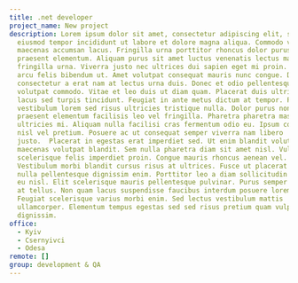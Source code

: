 ```yaml
---
title: .net developer
project_name: New project
description: Lorem ipsum dolor sit amet, consectetur adipiscing elit, sed do
  eiusmod tempor incididunt ut labore et dolore magna aliqua. Commodo viverra
  maecenas accumsan lacus. Fringilla urna porttitor rhoncus dolor purus non enim
  praesent elementum. Aliquam purus sit amet luctus venenatis lectus magna
  fringilla urna. Viverra justo nec ultrices dui sapien eget mi proin. Vivamus
  arcu felis bibendum ut. Amet volutpat consequat mauris nunc congue. Dictum non
  consectetur a erat nam at lectus urna duis. Donec et odio pellentesque diam
  volutpat commodo. Vitae et leo duis ut diam quam. Placerat duis ultricies
  lacus sed turpis tincidunt. Feugiat in ante metus dictum at tempor. Phasellus
  vestibulum lorem sed risus ultricies tristique nulla. Dolor purus non enim
  praesent elementum facilisis leo vel fringilla. Pharetra pharetra massa massa
  ultricies mi. Aliquam nulla facilisi cras fermentum odio eu. Ipsum consequat
  nisl vel pretium. Posuere ac ut consequat semper viverra nam libero
  justo.  Placerat in egestas erat imperdiet sed. Ut enim blandit volutpat
  maecenas volutpat blandit. Sem nulla pharetra diam sit amet nisl. Vulputate eu
  scelerisque felis imperdiet proin. Congue mauris rhoncus aenean vel.
  Vestibulum morbi blandit cursus risus at ultrices. Fusce ut placerat orci
  nulla pellentesque dignissim enim. Porttitor leo a diam sollicitudin tempor id
  eu nisl. Elit scelerisque mauris pellentesque pulvinar. Purus semper eget duis
  at tellus. Non quam lacus suspendisse faucibus interdum posuere lorem ipsum.
  Feugiat scelerisque varius morbi enim. Sed lectus vestibulum mattis
  ullamcorper. Elementum tempus egestas sed sed risus pretium quam vulputate
  dignissim.
office:
  - Kyiv
  - Csernyivci
  - Odesa
remote: []
group: development & QA
---
```

